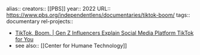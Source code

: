 alias::
creators:: [[PBS]] 
year:: 2022
URL:: https://www.pbs.org/independentlens/documentaries/tiktok-boom/
tags:: documentary
rel-projects:: 


- [TikTok, Boom. | Gen Z Influencers Explain Social Media Platform TikTok for You](https://www.pbs.org/independentlens/documentaries/tiktok-boom/)
- see also:: [[Center for Humane Technology]]